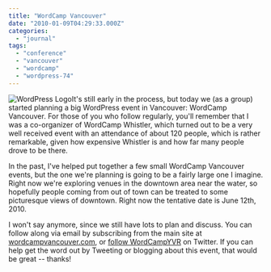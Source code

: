 ```yaml
---
title: "WordCamp Vancouver"
date: "2010-01-09T04:29:33.000Z"
categories: 
  - "journal"
tags: 
  - "conference"
  - "vancouver"
  - "wordcamp"
  - "wordpress-74"
---
```


![WordPress Logo](images/wordpress_logo.png)It's still early in the process, but today we (as a group) started planning a big WordPress event in Vancouver: WordCamp Vancouver. For those of you who follow regularly, you'll remember that I was a co-organizer of WordCamp Whistler, which turned out to be a very well received event with an attendance of about 120 people, which is rather remarkable, given how expensive Whistler is and how far many people drove to be there.

In the past, I've helped put together a few small WordCamp Vancouver events, but the one we're planning is going to be a fairly large one I imagine. Right now we're exploring venues in the downtown area near the water, so hopefully people coming from out of town can be treated to some picturesque views of downtown. Right now the tentative date is June 12th, 2010.

I won't say anymore, since we still have lots to plan and discuss. You can follow along via email by subscribing from the main site at [wordcampvancouver.com](http://www.wordcampvancouver.com), or [follow WordCampYVR](http://twitter.com/WordCampYVR) on Twitter. If you can help get the word out by Tweeting or blogging about this event, that would be great -- thanks!
